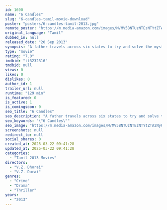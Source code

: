 ```yaml
---
id: 1690
name: "6 Candles"
slug: "6-candles-tamil-movie-download"
poster: "posters/6-candles-tamil-2013.jpg"
remote_poster: "https://m.media-amazon.com/images/M/MV5BNTUzNTEzNTYtZTA2Ny00YTQ1LTkyNjUtY2FlMzFkZTE5MDNlXkEyXkFqcGc@._V1_SX300.jpg"
original_language: "Tamil"
dubbed_in: null
released_date: "20 Sep 2013"
synopsis: "A father travels across six states to try and solve the mystery of his son's disappearance."
type: "movie"
rating: "7.0"
imdbid: "tt3232316"
tmdbid: null
views: 0
likes: 0
dislikes: 0
author_id: 1
trailer_url: null
runtime: "129 min"
is_featured: 0
is_active: 1
is_comingsoon: 0
seo_title: "6 Candles"
seo_description: "A father travels across six states to try and solve the mystery of his son's disappearance."
seo_keywords: "\"6 Candles\""
seo_image: "https://m.media-amazon.com/images/M/MV5BNTUzNTEzNTYtZTA2Ny00YTQ1LTkyNjUtY2FlMzFkZTE5MDNlXkEyXkFqcGc@._V1_SX300.jpg"
screenshots: null
redirect_to: null
social_shares: 0
created_at: 2025-03-22 09:41:28
updated_at: 2025-03-22 09:41:28
categories:
  - "Tamil 2013 Movies"
directors:
  - "V.Z. Dhorai"
  - "V.Z. Durai"
genres:
  - "Crime"
  - "Drama"
  - "Thriller"
years:
  - "2013"
---
```

